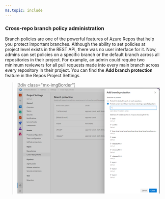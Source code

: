 ```yaml
---
ms.topic: include
---
```


### Cross-repo branch policy administration

Branch policies are one of the powerful features of Azure Repos that help you protect important branches. Although the ability to set policies at project level exists in the REST API, there was no user interface for it. Now, admins can set policies on a specific branch or the default branch across all repositories in their project. For example, an admin could require two minimum reviewers for all pull requests made into every main branch across every repository in their project. You can find the **Add branch protection** feature in the Repos Project Settings.

> [!div class="mx-imgBorder"]
> ![Cross-repo branch policy administration.](../../media/160_01.png)
